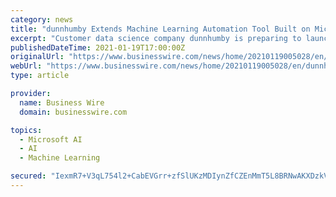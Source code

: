 ```yaml
---
category: news
title: "dunnhumby Extends Machine Learning Automation Tool Built on Microsoft Azure"
excerpt: "Customer data science company dunnhumby is preparing to launch an Enterprise Edition of dunnhumby Model Lab, a machine learning automation tool for da"
publishedDateTime: 2021-01-19T17:00:00Z
originalUrl: "https://www.businesswire.com/news/home/20210119005028/en/dunnhumby-Extends-Machine-Learning-Automation-Tool-Built-on-Microsoft-Azure"
webUrl: "https://www.businesswire.com/news/home/20210119005028/en/dunnhumby-Extends-Machine-Learning-Automation-Tool-Built-on-Microsoft-Azure"
type: article

provider:
  name: Business Wire
  domain: businesswire.com

topics:
  - Microsoft AI
  - AI
  - Machine Learning

secured: "IexmR7+V3qL754l2+CabEVGrr+zfSlUKzMDIynZfCZEnMmT5L8BRNwAKXDzkVPcPOmz1U0OmEeBgtmiDdSjIigCYEmWge/DQ3HPmCfb8p1q1p+I+kxIE0orx7ul2lba9pwZpTTo+5sAs1qSLmUbmF1un7HaxXzu1svrjQG8BKwiQPWUtgXJJTwMTKaqgRI55m7AbEJGNfkgX42nWGWcbyfFNAhjxYAIbFJ2sLNgNuR6BnjB1unC+nahOuXmfLNspFdPTAk6bG7wt+WlulxjZ8H6DsAvJqcYiGYnSXMKULN6RT0PYzoASzHE8mYDnLzENJ4udOcJRbTFXhnERteSDzPXGLNMqoooeYrMBhMLBueM=;thjlVesFlBjk9CsgTacdQA=="
---
```


